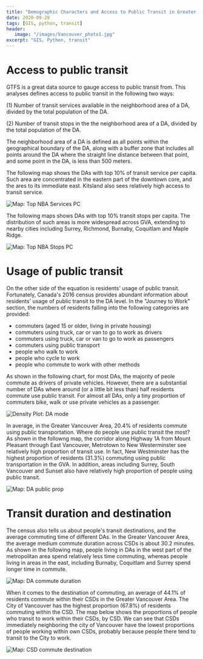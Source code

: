 ```yaml
---
title: "Demographic Characters and Access to Public Transit in Greater Vancouver: Key Variables"
date: 2020-09-28
tags: [GIS, python, transit]
header:
   image: "/images/Vancouver_photo1.jpg"
excerpt: "GIS, Python, transit"
---
```

# Access to public transit

GTFS is a great data source to gauge access to public transit from. This analyses defines access to public transit in the following two ways:

(1) Number of transit services available in the neighborhood area of a DA, divided by the total population of the DA.

(2) Number of transit stops in the the neighborhood area of a DA, divided by the total population of the DA.

The neighborhood area of a DA is defined as all points within the geographical boundary of the DA, along with a buffer zone that includes all points around the DA where the straight line distance between that point, and some point in the DA, is less than 500 meters.

The following map shows the DAs with top 10% of transit service per capita. Such area are concentrated in the eastern part of the downtown core, and the ares to its immediate east. Kitsland also sees relatively high access to transit service. 

<img src="{{ site.url }}{{ site.baseurl }}/images/Vancouver_transit2/plots/NBA_services_PC_10pc.png" alt="Map: Top NBA Services PC">

The following maps shows DAs with top 10% transit stops per capita. The distribution of such areas is more widespread across GVA, extending to nearby cities including Surrey, Richmond, Burnaby, Coquitlam and Maple Ridge. 

<img src="{{ site.url }}{{ site.baseurl }}/images/Vancouver_transit2/plots/NBA_services_PC_10pc.png" alt="Map: Top NBA Stops PC">

# Usage of public transit

On the other side of the equation is residents' usage of public transit. Fortunately, Canada's 2016 census provides abundant information about residents' usage of public transit to the DA level. In the "Journey to Work" section, the numbers of residents falling into the following categories are provided:
- commuters (aged 15 or older, living in private housing)
- commuters using truck, car or van to go to work as drivers
- commuters using truck, car or van to go to work as passengers
- commuters using public transport
- people who walk to work
- people who cycle to work
- people who commute to work with other methods

As shown in the following chart, for most DAs, the majority of peole commute as drivers of private vehicles. However, there are a substantial number of DAs where around (or a little bit less than) half residents commute use public transit. For almost all DAs, only a tiny proportion of commuters bike, walk or use private vehicles as a passenger.

<img src="{{ site.url }}{{ site.baseurl }}/images/Vancouver_transit2/plots/DA_mode.png" alt="Density Plot: DA mode">

In average, in the Greater Vancouver Area, 20.4% of residents commute using public transportation. Where do people use public transit the most? As shown in the followng map, the corridor along Highway 1A from Mount Pleasant through East Vancouver, Metrotown to New Westerminster see relatively high proportion of transit use. In fact, New Westminster has the highest proportion of residents (31.3%) commuting using public transportation in the GVA. In addition, areas including Surrey, South Vancouver and Sunset also have relatively high proportion of people using public transit. 

<img src="{{ site.url }}{{ site.baseurl }}/images/Vancouver_transit2/plots/DA_public_prop.png" alt="Map: DA public prop">

# Transit duration and destination

The census also tells us about people's transit destinations, and the average commuting time of different DAs. In the Greater Vancouver Area, the average medium commute duration across CSDs is about 30.2 minutes. As shown in the following map, people living in DAs in the west part of the metropolitan area spend relatively less time commuting, whereas people living in areas in the east, including Burnaby, Coquitlam and Surrey spend longer time in commute. 

<img src="{{ site.url }}{{ site.baseurl }}/images/Vancouver_transit2/plots/DA_commute_duration.png" alt="Map: DA commute duration">

When it comes to the destination of commuting, an average of 44.1% of residents commute within their CSDs in the Greater Vancouver Area. The City of Vancouver has the highest proportion (67.8%) of residents commuting within the CSD. The map below shows the proportions of people who transit to work within their CSDs, by CSD. We can see that CSDs immediately neighboring the city of Vancouver have the lowest proportions of people working within own CSDs, probably because people there tend to transit to the City to work. 

<img src="{{ site.url }}{{ site.baseurl }}/images/Vancouver_transit2/plots/commut_within_csd.png" alt="Map: CSD commute destination">

